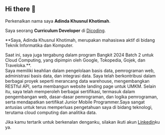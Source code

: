 ## Hi there 👋

Perkenalkan nama saya **Adinda Khusnul Khotimah**.<br>

Saya seorang **Curriculum Developer** di [Dicoding](https://www.dicoding.com/).<br>

**Saya, Adinda Khusnul Khotimah, merupakan mahasiswa aktif di bidang Teknik Informatika dan Komputer.<br>

Saat ini, saya juga tergabung dalam program Bangkit 2024 Batch 2 untuk Cloud Computing, yang dipimpin oleh Google, Tokopedia, Gojek, dan Traveloka.**.<br>
Saya memiliki keahlian dalam pengelolaan basis data, pemrograman web, administrasi basis data, dan integrasi data. Saya telah berkontribusi dalam berbagai proyek seperti merancang data warehouse, mengembangkan RESTful API, serta membangun website landing page untuk UMKM. Selain itu, saya telah memperoleh berbagai sertifikasi, termasuk dalam pengembangan web, dasar-dasar pemrograman, dan logika pemrograman, serta mendapatkan sertifikat Junior Mobile Programmer.Saya sangat antusias untuk terus memperluas pengetahuan saya di bidang teknologi, terutama cloud computing dan analitika data.

Jika kamu tertarik untuk berkenalan denganku, silakan ikuti akun [Linkedin]([https://www.linkedin.com/in/adinda-khusnul-khotimah/])ku ya.
